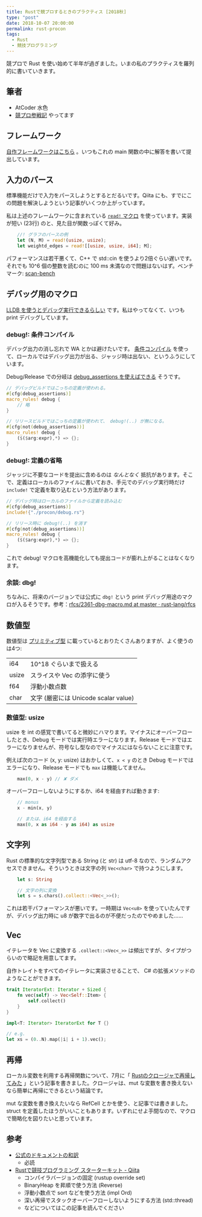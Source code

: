 ```yaml
---
title: Rustで競プロするときのプラクティス [2018秋]
type: "post"
date: 2018-10-07 20:00:00
permalink: rust-procon
tags:
  - Rust
  - 競技プログラミング
---
```


競プロで Rust を使い始めて半年が過ぎました。いまの私のプラクティスを羅列的に書いていきます。

## 筆者

- AtCoder 水色
- [競プロ参戦記](https://note.mu/vain0x/n/ndcec1623a167) やってます

## フレームワーク

[自作フレームワークはこちら](https://github.com/vain0x/procon/blob/f016133b83c42196837e1b2490ecb5e57ce1ff40/rust/src/main.rs) 。いつもこれの main 関数の中に解答を書いて提出しています。

## 入力のパース

標準機能だけで入力をパースしようとするとだるいです。Qiita にも、すでにこの問題を解決しようという記事がいくつか上がっています。

私は上述のフレームワークに含まれている [`read!` マクロ](https://github.com/vain0x/procon/blob/f016133b83c42196837e1b2490ecb5e57ce1ff40/rust/src/main.rs#L25-L47) を使っています。実装が短い (23行) のと、見た目が関数っぽくて好み。

```rust
    //! グラフのパースの例
    let (N, M) = read!(usize, usize);
    let weightd_edges = read![[usize, usize, i64]; M];
```

パフォーマンスは若干悪くて、C++ で std::cin を使うより2倍ぐらい遅いです。それでも 10^6 個の整数を読むのに 100 ms 未満なので問題はないはず。ベンチマーク: [scan-bench](https://github.com/vain0x/scan-bench)

## デバッグ用のマクロ

[LLDB を使うとデバッグ実行できるらしい](https://qiita.com/yamoridon/items/3be3f0515a79567a0588) です。私はやってなくて、いつも print デバッグしています。

### debug!: 条件コンパイル

デバッグ出力の消し忘れで WA とかは避けたいです。 [条件コンパイル](https://doc.rust-jp.rs/the-rust-programming-language-ja/1.9/book/conditional-compilation.html) を使って、ローカルではデバッグ出力が出る、ジャッジ時は出ない、というふうにしています。

Debug/Release での分岐は [debug_assertions を使えばできる](https://users.rust-lang.org/t/conditional-compilation-for-debug-release/1098/3) そうです。

```rust
// デバッグビルドではこっちの定義が使われる。
#[cfg(debug_assertions)]
macro_rules! debug {
    // 略
}

// リリースビルドではこっちの定義が使われて、 debug!(..) が無になる。
#[cfg(not(debug_assertions))]
macro_rules! debug {
    ($($arg:expr),*) => {};
}
```

### debug!: 定義の省略

ジャッジに不要なコードを提出に含めるのは *なんとなく* 抵抗があります。そこで、定義はローカルのファイルに書いておき、手元でのデバッグ実行時だけ `include!` で定義を取り込むという方法があります。

```rust
// デバッグ時はローカルのファイルから定義を読み込む
#[cfg(debug_assertions)]
include!{"./procon/debug.rs"}

// リリース時に debug!(..) を消す
#[cfg(not(debug_assertions))]
macro_rules! debug {
    ($($arg:expr),*) => {};
}
```

これで debug! マクロを高機能化しても提出コードが膨れ上がることはなくなります。

### 余談: dbg!

ちなみに、将来のバージョンでは公式に `dbg!` という print デバッグ用途のマクロが入るそうです。参考：[rfcs/2361-dbg-macro.md at master · rust-lang/rfcs](https://github.com/rust-lang/rfcs/blob/master/text/2361-dbg-macro.md)

## 数値型

数値型は [プリミティブ型](https://doc.rust-jp.rs/the-rust-programming-language-ja/1.9/book/primitive-types.html) に載っているとおりたくさんありますが、よく使うのは4つ:

|||
|:-----|:----|
| i64 | 10^18 ぐらいまで扱える |
| usize | スライスや Vec の添字に使う |
| f64 | 浮動小数点数 |
| char | 文字 (厳密には Unicode scalar value) |

### 数値型: usize

usize を int の感覚で書いてると微妙にハマります。マイナスにオーバーフローしたとき、Debug モードでは実行時エラーになります。Release モードではエラーになりませんが、符号なし型なのでマイナスにはならないことに注意です。

例えば次のコード (x, y: usize) はおかしくて、`x < y` のとき Debug モードではエラーになり、Release モードでも `max` は機能してません。

```rust
    max(0, x - y) // ✘ ダメ
```

オーバーフローしないようにするか、i64 を経由すれば動きます:

```rust
    // monus
    x - min(x, y)

    // または、i64 を経由する
    max(0, x as i64 - y as i64) as usize
```

## 文字列

Rust の標準的な文字列型である String (と str) は utf-8 なので、ランダムアクセスできません。そういうときは文字の列 `Vec<char>` で持つようにします。

```rust
    let s: String

    // 文字の列に変換
    let s = s.chars().collect::<Vec<_>>();
```

これは若干パフォーマンスが悪いです。一時期は `Vec<u8>` を使っていたんですが、デバッグ出力時に u8 が数字で出るのが不便だったのでやめました……

## Vec

イテレータを Vec に変換する `.collect::<Vec<_>>` は頻出ですが、タイプがつらいので略記を用意してます。

自作トレイトをすべてのイテレータに実装させることで、 C# の拡張メソッドのようなことができます。

```rust
trait IteratorExt: Iterator + Sized {
    fn vec(self) -> Vec<Self::Item> {
        self.collect()
    }
}

impl<T: Iterator> IteratorExt for T {}
```

```rust
// e.g.
let xs = (0..N).map(|i| i + 1).vec();
```

## 再帰

ローカル変数を利用する再帰関数について、7月に「 [Rustのクロージャで再帰してみた](https://qiita.com/vain0x/items/90c9580aa34926160ac1) 」という記事を書きました。クロージャは、mut な変数を書き換えないなら簡単に再帰にできるという結論です。

mut な変数を書き換えたいなら RefCell とかを使う、と記事では書きました。struct を定義したほうがいいこともあります。いずれにせよ手間なので、マクロで簡略化を図りたいと思っています。

## 参考

- [公式のドキュメントの和訳](https://doc.rust-jp.rs/the-rust-programming-language-ja/1.9/book/)
    - 必読
- [Rustで競技プログラミング スターターキット - Qiita](https://qiita.com/hatoo@github/items/fa14ad36a1b568d14f3e)
    - コンパイラバージョンの固定 (rustup override set)
    - BinaryHeap を昇順で使う方法 (Reverse)
    - 浮動小数点で sort などを使う方法 (impl Ord)
    - 深い再帰でスタックオーバーフローしないようにする方法 (std::thread)
    - などについてはこの記事を読んでください
